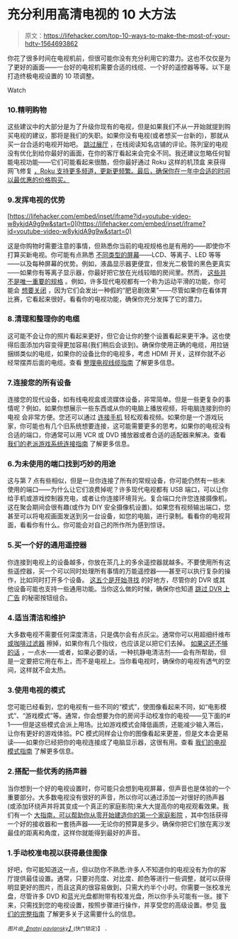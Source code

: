 # 充分利用高清电视的 10 大方法

> 原文：<https://lifehacker.com/top-10-ways-to-make-the-most-of-your-hdtv-1564693862>

你花了很多时间在电视机前，但很可能你没有充分利用它的潜力。这也不仅仅是为了更好的画面——一台好的电视机需要合适的线缆、一个好的遥控器等等。以下是打造终极电视设置的 10 项调整。

Watch

### 10.精明购物

这些建议中的大部分是为了升级你现有的电视，但是如果我们不从一开始就提到购买电视的建议，那将是我们的失职。如果你没有电视(或者想买一台新的)，那就从买一台合适的电视开始吧。 [跳过展厅](http://lifehacker.com/skip-the-showroom-when-youre-shopping-for-a-tv-520685667) ，在线阅读知名店铺的评论。陈列室的电视没有优化到给你最好的画面，在你的客厅看起来会完全不同。我还建议忽略任何智能电视功能——它们可能看起来很酷，但你最好通过 Roku 这样的机顶盒 来获得网飞修复 [，Roku 支持更多频道，更新更频繁。最后，确保你在一年中合适的时间以最优惠的价格购买。](http://lifehacker.com/how-to-find-the-best-tv-set-top-box-and-ditch-cable-onc-5946193)

### 9.发挥电视的优势

 [https://lifehacker.com/embed/inset/iframe?id=youtube-video-w8ykjdA9g9w&start=0](https://lifehacker.com/embed/inset/iframe?id=youtube-video-w8ykjdA9g9w&start=0) 

这是你购物时需要注意的事情，但熟悉你当前的电视规格也是有用的——即使你不打算买新电视。你可能有点熟悉 [不同类型的屏幕](http://lifehacker.com/whats-the-difference-between-different-television-scree-5884840)——LCD、等离子、LED 等等——以及每种屏幕的优势。例如，液晶显示器更便宜，但发光二极管的黑色更真实——如果你有等离子显示器，你最好把它放在光线较暗的房间里。然而， [这些并不是唯一重要的规格](http://lifehacker.com/what-all-of-the-specs-on-hdtvs-mean-and-how-to-know-whe-5865431) 。例如，许多现代电视都有一个称为运动平滑的功能，你可能会 [想要关闭](http://lifehacker.com/disable-motion-smoothing-to-get-rid-of-soap-opera-effe-1526424116) ，因为它们会发出一种假的“肥皂剧效果”——尽管如果你在看体育比赛，它看起来很好。看看你的电视功能，确保你充分发挥了它的潜力。

### 8.清理和整理你的电缆

这可能不会让你的照片看起来更好，但它会让你的整个设置看起来更干净。这也使得后面添加内容变得更加容易(我们稍后会谈到)。确保你使用正确的电缆，用拉链捆绑类似的电缆，如果你的设备比你的电视多，考虑 HDMI 开关，这样你就不必经常摆弄后面的电缆。查看 [整理电视线缆指南](http://lifehacker.com/how-to-clean-up-the-birds-nest-of-cables-behind-your-t-1218074485) 了解更多信息。

### 7.连接您的所有设备

连接您的现代设备，如有线电视盒或流媒体设备，非常简单。但是一些更复杂的事情呢？例如，如果你想展示一些东西或从你的电脑上播放视频，将电脑连接到你的电视 会非常方便。您还可以通过 [连接手机](http://lifehacker.com/how-to-turn-an-android-phone-into-a-chromecast-for-free-1131227012) 轻松观看视频。如果你是一个游戏玩家，你可能也有几个旧系统想要连接，这可能需要更多的思考。如果你的电视没有合适的端口，你通常可以用 VCR 或 DVD 播放器或者合适的适配器来解决。查看 [我们的老派游戏系统连接指南](http://lifehacker.com/how-to-connect-your-old-school-video-game-consoles-to-a-1443675453) 了解更多信息。

### 6.为未使用的端口找到巧妙的用途

这与第 7 点有些相似，但是一旦你连接了所有的常规设备，你可能仍然有一些未使用的端口——为什么让它们浪费掉呢？许多现代电视都有 USB 端口，可以让你给手机或游戏控制器充电，或者让你连接环境背光。复合端口允许您连接摄像机，这在聚会期间会很有趣(或作为 DIY 安全摄像机设置)。如果您有视频输出端口，您甚至可以将电视画面发送到另一台设备，如您的电脑，进行录制。看看你的电视背面，看看你有什么。你可能会对自己的所作所为感到惊讶。

### 5.买一个好的通用遥控器

你连接到电视上的设备越多，你放在茶几上的多余遥控器就越多。不要使用所有这些遥控器，买一个可以同时处理所有事情的万能遥控器——甚至可以执行复杂的操作，比如同时打开多个设备。 [这五个是开始寻找](http://lifehacker.com/five-best-universal-remote-controls-5901930) 的好地方，尽管你的 DVR 或其他设备可能也支持一些通用功能。当你这么做的时候，确保你也知道 [跳过 DVR 上广告](http://lifehacker.com/how-to-enable-a-hidden-commercial-skipping-button-on-an-1440417736) 的秘密按钮组合。

### 4.适当清洁和维护

大多数电视不需要任何深度清洁，只是偶尔会有点灰尘。通常你可以用超细纤维布 [或咖啡过滤器](http://lifehacker.com/use-a-coffee-filter-to-clean-your-lcd-screens-5728887) 擦掉，如果你有几个指纹，也应该足以把它们去掉。 [如果这还不够的话](http://lifehacker.com/properly-care-for-and-feed-your-new-hdtv-5446409) ，一点水——或者，如果必要的话，一种抗静电清洁剂——会有所帮助，但是一定要把它用在布上，而不是电视上。当你看电视时，确保你的电视有透气的空间，这样就不会太热。

### 3.使用电视的模式

您可能已经看到，您的电视有一些不同的“模式”，使图像看起来不同，如“电影模式”、“游戏模式”等。通常，你会想要为你的房间手动校准你的电视——见下面的# 1——但是这些模式会派上用场。比如游戏模式会降低画质，还能减少输入滞后，让你有更好的游戏体验。PC 模式同样会让你的图像看起来更差，但是文本会更易读——如果你已经把你的电视连接成了电脑显示器，这很有用。查看 [我们的电视模式指南](http://lifehacker.com/what-do-all-these-different-modes-on-my-tv-mean-5968437) 了解更多信息。

### 2.搭配一些优秀的扬声器

当你想到一个好的电视设置时，你可能只会想到电视屏幕，但声音也是体验的一个重要部分。大多数电视没有很好的声音，所以你可以通过添加一对很好的扬声器(或添加环绕声并将其变成一个真正的家庭影院)来大大提高你的电视观看效果。我们有一个 [大指南，可以帮助你从零开始建造你的第一个家庭影院](http://lifehacker.com/how-to-build-your-first-home-theater-from-nothing-474775110) ，其中包括获得一个好的接收器和一套扬声器——无论你的预算是多少。确保你把它们放在离沙发最佳的距离和角度，这样你就能得到最好的声音。

### 1.手动校准电视以获得最佳图像

好吧，你可能知道这一点，但以防你不熟悉:许多人不知道你的电视没有为你的客厅提供最佳设置。通常，只要对亮度、对比度、颜色等进行一些调整，就可以获得明显更好的图片，而且这真的很容易做到，只需大约半个小时。你需要一张校准光盘，尽管许多 DVD 和蓝光光盘都附带有校准光盘，所以你手头可能有一张。接下来，只需找到您的电视设置，按照步骤进行操作，并享受您的高级设置。参见 [我们的完整指南](http://lifehacker.com/how-to-calibrate-your-hdtv-for-better-video-quality-in-5858625) 了解更多关于这需要什么的信息。

*<small>图片由</small>*[*<small>【matej pavlansky】</small>*](http://www.shutterstock.com/pic.mhtml?id=84244402&src=id)<small>(快门锁定)】</small> [*<small></small>*](https://www.flickr.com/photos/pochacco20/13225471903)<small>*<small>，</small>*</small>

<small></small>